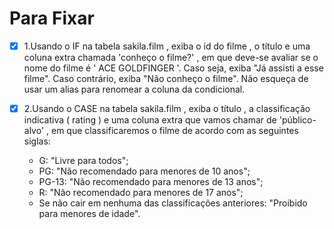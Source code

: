 # Para Fixar
-  [x] 1.Usando o IF na tabela sakila.film , exiba o id do filme , o título e uma coluna extra chamada 'conheço o filme?' , em que deve-se avaliar se o nome do filme é ' ACE GOLDFINGER '. Caso seja, exiba "Já assisti a esse filme". Caso contrário, exiba "Não conheço o filme". Não esqueça de usar um alias para renomear a coluna da condicional.

-  [x] 2.Usando o CASE na tabela sakila.film , exiba o título , a classificação indicativa ( rating ) e uma coluna extra que vamos chamar de 'público-alvo' , em que classificaremos o filme de acordo com as seguintes siglas:
    -  G: "Livre para todos";
    -  PG: "Não recomendado para menores de 10 anos";
    -  PG-13: "Não recomendado para menores de 13 anos";
    -  R: "Não recomendado para menores de 17 anos";
    -  Se não cair em nenhuma das classificações anteriores: "Proibido para menores de idade".
